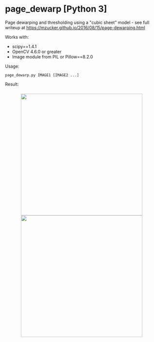 page_dewarp [Python 3]
===========

Page dewarping and thresholding using a "cubic sheet" model - see full writeup at <https://mzucker.github.io/2016/08/15/page-dewarping.html>

Works with:

 - scipy==1.4.1
 - OpenCV 4.6.0 or greater
 - Image module from PIL or Pillow==8.2.0
 
Usage:

    page_dewarp.py IMAGE1 [IMAGE2 ...]

Result:
<h3 align="center">
    <a><img src="" width="400"></a>
    <a><img src="" width="400"></a>
</h3>

